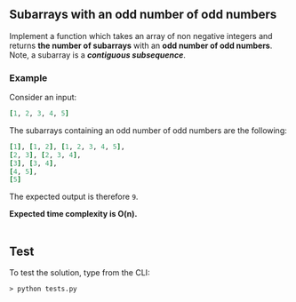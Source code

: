 ## Subarrays with an odd number of odd numbers

<p align="justify">

Implement a function which takes an array of non negative integers and returns  **the number of subarrays**  with an  **odd number of odd numbers**. <br/> 
Note, a subarray is a  _**contiguous subsequence**_.

### Example

Consider an input:
```ruby
[1, 2, 3, 4, 5]
```
The subarrays containing an odd number of odd numbers are the following:
```ruby
[1], [1, 2], [1, 2, 3, 4, 5], 
[2, 3], [2, 3, 4], 
[3], [3, 4], 
[4, 5], 
[5]
```
The expected output is therefore  `9`.

**Expected time complexity is O(n).**
<br/><br/>



## Test
To test the solution, type from the CLI:   
	
	> python tests.py  

</p>

